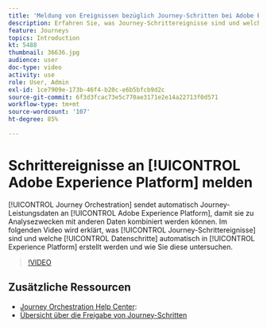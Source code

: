 ```yaml
---
title: 'Meldung von Ereignissen bezüglich Journey-Schritten bei Adobe Experience Platform '
description: Erfahren Sie, was Journey-Schrittereignisse sind und welche Datenschritte sind und wie Sie sie untersuchen.
feature: Journeys
topics: Introduction
kt: 5488
thumbnail: 36636.jpg
audience: user
doc-type: video
activity: use
role: User, Admin
exl-id: 1ce7909e-173b-46f4-b20c-e6b5bfcb9d2c
source-git-commit: 6f3d3fcac73e5c770ae3171e2e14a22713f0d571
workflow-type: tm+mt
source-wordcount: '107'
ht-degree: 85%

---
```


# Schrittereignisse an [!UICONTROL Adobe Experience Platform] melden

[!UICONTROL Journey Orchestration] sendet automatisch Journey-Leistungsdaten an [!UICONTROL Adobe Experience Platform], damit sie zu Analysezwecken mit anderen Daten kombiniert werden können.
Im folgenden Video wird erklärt, was [!UICONTROL Journey-Schrittereignisse] sind und welche [!UICONTROL Datenschritte] automatisch in [!UICONTROL Experience Platform] erstellt werden und wie Sie diese untersuchen.

>[!VIDEO](https://video.tv.adobe.com/v/36636?quality=12)

## Zusätzliche Ressourcen

* [Journey Orchestration Help Center](https://docs.adobe.com/content/help/de-DE/journeys/using/journey-orchestration-home.html):
* [Übersicht über die Freigabe von Journey-Schritten](https://docs.adobe.com/content/help/de-DE/journeys/using/building-journeys/sharing-journey-steps/sharing-overview.html)
